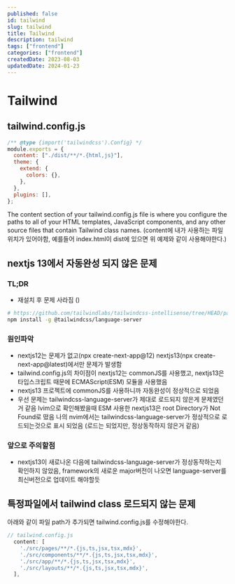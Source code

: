 ```yaml
---
published: false
id: tailwind
slug: tailwind
title: Tailwind
description: tailwind
tags: ["frontend"]
categories: ["frontend"]
createdDate: 2023-08-03
updatedDate: 2024-01-23
---
```



# Tailwind

## tailwind.config.js
```javascript
/** @type {import('tailwindcss').Config} */
module.exports = {
  content: ["./dist/**/*.{html,js}"],
  theme: {
    extend: {
      colors: {},
    },
  },
  plugins: [],
};
```

The content section of your tailwind.config.js file is where you configure the paths to all of your HTML templates, JavaScript components, and any other source files that contain Tailwind class names.
(content에 내가 사용하는 파일위치가 있어야함, 예를들어 index.html이 dist에 있으면 위 예제와 같이 사용해야한다.)

 
## nextjs 13에서 자동완성 되지 않은 문제
 
### TL;DR
- 재설치 후 문제 사라짐 ()
```bash
# https://github.com/tailwindlabs/tailwindcss-intellisense/tree/HEAD/packages/tailwindcss-language-server#readme
npm install -g @tailwindcss/language-server
```

### 원인파악
- nextjs12는 문제가 없고(npx create-next-app@12) nextjs13(npx create-next-app@latest)에서만 문제가 발생함
- tailwind.config.js의 차이점이 nextjs12는 commonJS를 사용했고, nextjs13은 타입스크립트 때문에 ECMAScript(ESM) 모듈을 사용했음
- nextjs13 프로젝트에 commonJS를 사용하니까 자동완성이 정상적으로 되었음
- 우선 문제는 tailwindcss-language-server가 제대로 로드되지 않은게 문제였던거 같음 lvim으로 확인해봤을때 ESM 사용한 nextjs13은 root Directory가 Not Found로 떴음
  나의 nvim에서는 tailwindcss-language-server가 정상적으로 로드되는것으로 표시 되었음 (로드는 되었지만, 정상동작하지 않은거 같음)

### 앞으로 주의할점
- nextjs13이 새로나온 다음에 tailwindcss-language-server가 정상동작하는지 확인하지 않았음, framework의 새로운 major버전이 나오면 language-server를 최신버전으로 업데이트 해야할듯


## 특정파일에서 tailwind class 로드되지 않는 문제

아래와 같이 파일 path가 추가되면 tailwind.config.js를 수정해야한다.
```js
// tailwind.config.js
  content: [
    './src/pages/**/*.{js,ts,jsx,tsx,mdx}',
    './src/components/**/*.{js,ts,jsx,tsx,mdx}',
    './src/app/**/*.{js,ts,jsx,tsx,mdx}',
    './src/layouts/**/*.{js,ts,jsx,tsx,mdx}',
  ],
```
